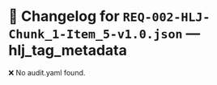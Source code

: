 # 📝 Changelog for `REQ-002-HLJ-Chunk_1-Item_5-v1.0.json` — **hlj_tag_metadata**

❌ No audit.yaml found.

